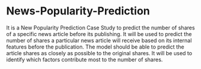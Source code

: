 # News-Popularity-Prediction
It is a New Popularity Prediction Case Study to predict the number of shares of a specific news article before its publishing. It will be used to predict the number of shares a particular news article will receive based on its internal features before the publication. The model should be able to predict the article shares as closely as possible to the original shares. It will be used to identify which factors contribute most to the number of shares.
